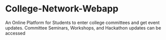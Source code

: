# College-Network-Webapp
An Online Platform for Students to enter college committees and get event updates. Committee Seminars, Workshops, and Hackathon updates can be accessed